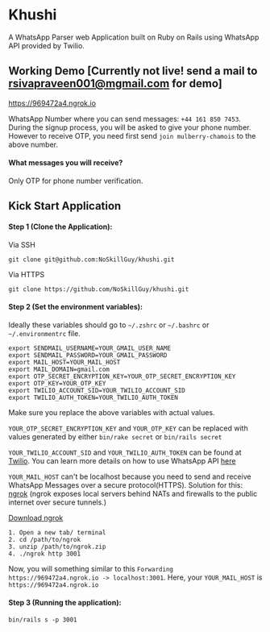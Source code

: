 # Khushi
A WhatsApp Parser web Application built on Ruby on Rails using WhatsApp API provided by Twilio. 

## Working Demo [Currently not live! send a mail to rsivapraveen001@mgmail.com for demo]

https://969472a4.ngrok.io

WhatsApp Number where you can send messages: `+44 161 850 7453`.
During the signup process, you will be asked to give your phone number. However to receive OTP, you need first send `join mulberry-chamois` to the above number. 
#### What messages you will receive?
Only OTP for phone number verification. 

## Kick Start Application
#### Step 1 (Clone the Application): 
Via SSH
```
git clone git@github.com:NoSkillGuy/khushi.git
```
Via HTTPS 
```
git clone https://github.com/NoSkillGuy/khushi.git
```

#### Step 2 (Set the environment variables):
Ideally these variables should go to `~/.zshrc` or `~/.bashrc` or `~/.environmentrc` file.
```
export SENDMAIL_USERNAME=YOUR_GMAIL_USER_NAME
export SENDMAIL_PASSWORD=YOUR_GMAIL_PASSWORD
export MAIL_HOST=YOUR_MAIL_HOST
export MAIL_DOMAIN=gmail.com
export OTP_SECRET_ENCRYPTION_KEY=YOUR_OTP_SECRET_ENCRYPTION_KEY
export OTP_KEY=YOUR_OTP_KEY
export TWILIO_ACCOUNT_SID=YOUR_TWILIO_ACCOUNT_SID
export TWILIO_AUTH_TOKEN=YOUR_TWILIO_AUTH_TOKEN
```
Make sure you replace the above variables with actual values.

`YOUR_OTP_SECRET_ENCRYPTION_KEY` and `YOUR_OTP_KEY` can be replaced with values generated by either `bin/rake secret` or `bin/rails secret`

`YOUR_TWILIO_ACCOUNT_SID` and `YOUR_TWILIO_AUTH_TOKEN` can be found at [Twilio](https://www.twilio.com/console). You can learn more details on how to use WhatsApp API [here](https://www.twilio.com/console/sms/whatsapp/sandbox)

`YOUR_MAIL_HOST` can't be localhost because you need to send and receive WhatsApp Messages over a secure protocol(HTTPS). Solution for this: [ngrok](https://ngrok.com/) (ngrok exposes local servers behind NATs and firewalls to the public internet over secure tunnels.)

[Download ngrok](https://ngrok.com/download)
```
1. Open a new tab/ terminal
2. cd /path/to/ngrok
3. unzip /path/to/ngrok.zip
4. ./ngrok http 3001
```
Now, you will something similar to this `Forwarding https://969472a4.ngrok.io -> localhost:3001`. Here, your `YOUR_MAIL_HOST` is `https://969472a4.ngrok.io`

#### Step 3 (Running the application):
```
bin/rails s -p 3001
```



